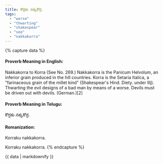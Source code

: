 ```yaml
---
title: కొర్రకు నక్కకొర్ర.
tags:
  - "worse"
  - "thwarting"
  - "shakespear"
  - "see"
  - "nakkakorra"
---
```


{% capture data %}
#### Proverb Meaning in English:
Nakkakorra to Korra
(See No. 269.)
Nakkakorra is the Panicum Helvolum, an inferior grain produced in the hill countries. Korra is the Setaria Italica, a "farinaceous grain of the millet kind" (Shakespear's Hind. Diety. under lllj).
Thwarting the evil designs of a bad man by means of a worse.
Devils must be driven out with devils. (German.)[2]

#### Proverb Meaning in Telugu:
కొర్రకు నక్కకొర్ర.

#### Romanization:
Korraku nakkakorra.

Korraku nakkakorra.
{% endcapture %}

{{ data | markdownify }}

